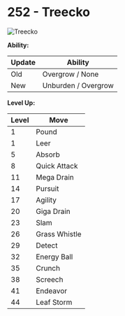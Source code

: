# 252 - Treecko
![][252]

**Ability:**

Update | Ability
---    | ---
Old    | Overgrow / None
New    | Unburden / Overgrow

**Level Up:**

Level | Move
---   | ---
  1   | Pound
  1   | Leer
  5   | Absorb
  8   | Quick Attack
 11   | Mega Drain
 14   | Pursuit
 17   | Agility
 20   | Giga Drain
 23   | Slam
 26   | Grass Whistle
 29   | Detect
 32   | Energy Ball
 35   | Crunch
 38   | Screech
 41   | Endeavor
 44   | Leaf Storm



[252]: https://raw.githubusercontent.com/PokeAPI/sprites/master/sprites/pokemon/252.png "Treecko"
